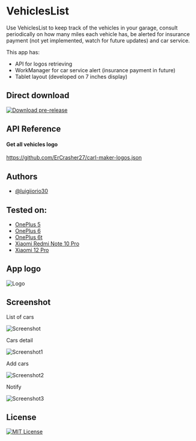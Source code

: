 # VehiclesList

Use VehiclesList to keep track of the vehicles in your garage, consult periodically on how many miles each vehicle has, be alerted for insurance payment (not yet implemented, watch for future updates) and car service.

This app has:
- API for logos retrieving
- WorkManager for car service alert (insurance payment in future)
- Tablet layout (developed on 7 inches display)


## Direct download
[![Download pre-release](https://travis-ci.org/joemccann/dillinger.svg?branch=master)](https://github.com/luigiiorio30/VeichlesList/releases/download/pre/app-debug.apk)


## API Reference

#### Get all vehicles logo
https://github.com/ErCrasher27/carl-maker-logos.json


## Authors

- [@luigiiorio30](https://www.github.com/luigiiorio30)


## Tested on:

- [OnePlus 5](https://www.gsmarena.com/oneplus_5-8647.php)
- [OnePlus 6](https://www.gsmarena.com/oneplus_6-9109.php)
- [OnePlus 6t](https://www.gsmarena.com/oneplus_6t-9350.php)
- [Xiaomi Redmi Note 10 Pro](https://www.gsmarena.com/xiaomi_redmi_note_10_pro-10662.php)
- [Xiaomi 12 Pro](https://www.gsmarena.com/xiaomi_12_pro-11287.php)


## App logo

![Logo](https://user-images.githubusercontent.com/39243394/207952527-6a33662f-5a2f-44c2-a2b6-bea943c8c73f.png)


## Screenshot 

List of cars

![Screenshot](https://user-images.githubusercontent.com/39243394/207951510-028f245c-7a5d-4dcf-a239-e06edee60e41.png) 

Cars detail

![Screenshot1](https://user-images.githubusercontent.com/39243394/207952032-906a03af-0eb2-4373-8888-0e71102ee75b.png)

Add cars

![Screenshot2](https://user-images.githubusercontent.com/39243394/207952262-fbc3cb0f-ab78-4c90-9b88-65c3e921a5f3.png)

Notify

![Screenshot3](https://user-images.githubusercontent.com/39243394/207952148-f25b68e4-eda0-49b8-9357-d665fbe81226.png)

## License

[![MIT License](https://img.shields.io/badge/License-MIT-green.svg)](https://choosealicense.com/licenses/mit/)


